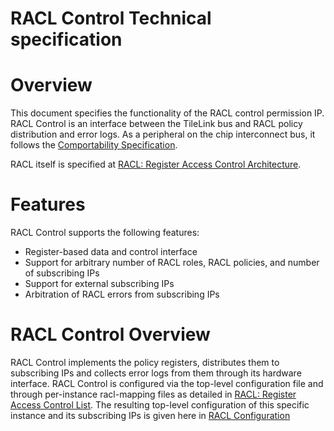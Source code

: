 # RACL Control Technical specification

# Overview

This document specifies the functionality of the RACL control permission IP.
RACL Control is an interface between the TileLink bus and RACL policy distribution and error logs.
As a peripheral on the chip interconnect bus, it follows the [Comportability Specification](../../../../doc/contributing/hw/comportability/README.md).

RACL itself is specified at [RACL: Register Access Control Architecture](../../../../doc/contributing/hw/racl/README.md).

# Features

RACL Control supports the following features:

- Register-based data and control interface
- Support for arbitrary number of RACL roles, RACL policies, and number of subscribing IPs
- Support for external subscribing IPs
- Arbitration of RACL errors from subscribing IPs

# RACL Control Overview

RACL Control implements the policy registers, distributes them to subscribing IPs and collects error logs from them through its hardware interface.
RACL Control is configured via the top-level configuration file and through per-instance racl-mapping files as detailed in [RACL: Register Access Control List](../../../../doc/contributing/hw/racl/README.md#configuration).
The resulting top-level configuration of this specific instance and its subscribing IPs is given here in [RACL Configuration](./doc/racl_configuration.md)
